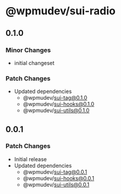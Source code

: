 # @wpmudev/sui-radio

## 0.1.0

### Minor Changes

- initial changeset

### Patch Changes

- Updated dependencies
  - @wpmudev/sui-tag@0.1.0
  - @wpmudev/sui-hooks@0.1.0
  - @wpmudev/sui-utils@0.1.0

## 0.0.1

### Patch Changes

- Initial release
- Updated dependencies
  - @wpmudev/sui-tag@0.0.1
  - @wpmudev/sui-hooks@0.0.1
  - @wpmudev/sui-utils@0.0.1
